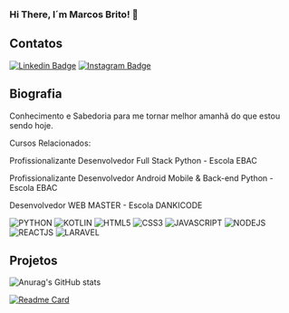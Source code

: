 ### Hi There, I´m Marcos Brito! 👋
## Contatos

[![Linkedin Badge](https://img.shields.io/badge/LinkedIn-0077B5?style=for-the-badge&logo=linkedin&logoColor=white&link=https://www.linkedin.com/in/marcos-brito/)](https://www.linkedin.com/in/marcos-brito-635885b9/)  [![Instagram Badge](https://img.shields.io/badge/Instagram-E4405F?style=for-the-badge&logo=instagram&logoColor=white&link=https://www.instagram.com/brito063/)](https://www.instagram.com/brito063/)


## Biografia

Conhecimento e Sabedoria para me tornar melhor amanhã do que estou sendo hoje. <p>
Cursos Relacionados: </p>
Profissionalizante Desenvolvedor Full Stack Python - Escola EBAC <p></p>
Profissionalizante Desenvolvedor Android Mobile & Back-end Python - Escola EBAC <p></p>
Desenvolvedor WEB MASTER - Escola DANKICODE <p></p>

![PYTHON](https://img.shields.io/badge/Python-FFD43B?style=for-the-badge&logo=python&logoColor=blue)
![KOTLIN](https://img.shields.io/badge/Kotlin-0095D5?&style=for-the-badge&logo=kotlin&logoColor=white)
![HTML5](https://img.shields.io/badge/HTML5-E34F26?style=for-the-badge&logo=html5&logoColor=white)
![CSS3](https://img.shields.io/badge/CSS3-1572B6?style=for-the-badge&logo=css3&logoColor=white)
![JAVASCRIPT](https://img.shields.io/badge/JavaScript-323330?style=for-the-badge&logo=javascript&logoColor=F7DF1E)
![NODEJS](https://img.shields.io/badge/Node.js-339933?style=for-the-badge&logo=nodedotjs&logoColor=white)
![REACTJS](https://img.shields.io/badge/React-20232A?style=for-the-badge&logo=react&logoColor=61DAFB)
![LARAVEL](https://img.shields.io/badge/Laravel-FF2D20?style=for-the-badge&logo=laravel&logoColor=white)

## Projetos
![Anurag's GitHub stats](https://github-readme-stats.vercel.app/api?username=BritoM063&show_icons=true&theme=dracula)

[![Readme Card](https://github-readme-stats.vercel.app/api/pin/?username=BritoM063&repo=devweekgit.github.io)](https://github.com/BritoM063/devweekgit.github.io)



